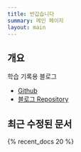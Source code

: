 ```yaml
---
title: 반갑습니다
summary: 메인 페이지
layout: main
---
```


## 개요

학습 기록용 블로그

- [Github](https://github.com/reudekx)
- [블로그 Repository](https://github.com/reudekx/reudekx.github.io)

## 최근 수정된 문서

{% recent_docs 20 %}
